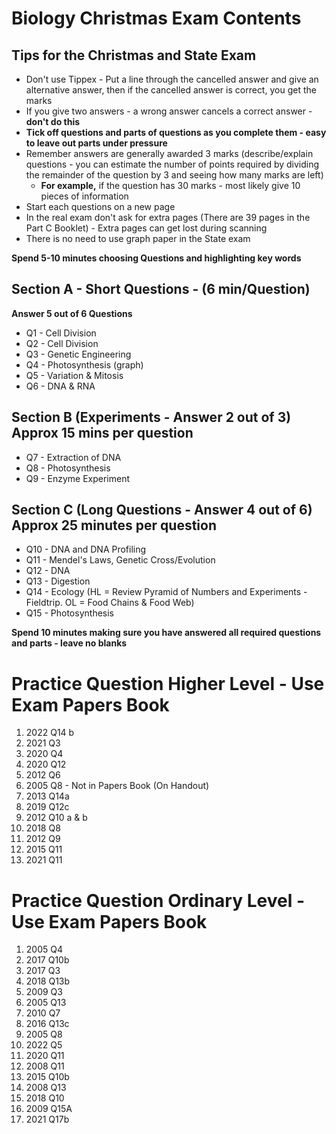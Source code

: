 # Biology Christmas Exam Contents

## Tips for the Christmas and State Exam

- Don't use Tippex - Put a line through the cancelled answer and give an alternative answer, then if the cancelled answer is correct, you get the marks
- If you give two answers - a wrong answer cancels a correct answer - **don't do this**
- **Tick off questions and parts of questions as you complete them - easy to leave out parts under pressure**
- Remember answers are generally awarded 3 marks (describe/explain questions - you can estimate the number of points required by dividing the remainder of the question by 3 and seeing how many marks are left)
  - **For example,** if the question has 30 marks - most likely give 10 pieces of information
- Start each questions on a new page
- In the real exam don't ask for extra pages (There are 39 pages in the Part C Booklet) - Extra pages can get lost during scanning
- There is no need to use graph paper in the State exam

**Spend 5-10 minutes choosing Questions and highlighting key words**

## Section A - Short Questions - (6 min/Question)

**Answer 5 out of 6 Questions**

- Q1 - Cell Division
- Q2 - Cell Division
- Q3 - Genetic Engineering
- Q4 - Photosynthesis (graph)
- Q5 - Variation & Mitosis
- Q6 - DNA & RNA

## Section B (Experiments - Answer 2 out of 3) Approx 15 mins per question

- Q7 - Extraction of DNA
- Q8 - Photosynthesis
- Q9 - Enzyme Experiment

## Section C (Long Questions - Answer 4 out of 6) Approx 25 minutes per question

- Q10 - DNA and DNA Profiling
- Q11 - Mendel's Laws, Genetic Cross/Evolution
- Q12 - DNA
- Q13 - Digestion
- Q14 - Ecology (HL = Review Pyramid of Numbers and Experiments - Fieldtrip. OL = Food Chains & Food Web)
- Q15 - Photosynthesis

**Spend 10 minutes making sure you have answered all required questions and parts - leave no blanks**

# Practice Question Higher Level - Use Exam Papers Book

1. 2022 Q14 b
2. 2021 Q3
3. 2020 Q4
4. 2020 Q12
5. 2012 Q6
6. 2005 Q8 - Not in Papers Book (On Handout)
7. 2013 Q14a
8. 2019 Q12c
9. 2012 Q10 a & b
10. 2018 Q8
11. 2012 Q9
12. 2015 Q11
13. 2021 Q11

# Practice Question Ordinary Level - Use Exam Papers Book

1. 2005 Q4
2. 2017 Q10b
3. 2017 Q3
4. 2018 Q13b
5. 2009 Q3
6. 2005 Q13
7. 2010 Q7
8. 2016 Q13c
9. 2005 Q8
10. 2022 Q5
11. 2020 Q11
12. 2008 Q11
13. 2015 Q10b
14. 2008 Q13
15. 2018 Q10
16. 2009 Q15A
17. 2021 Q17b
